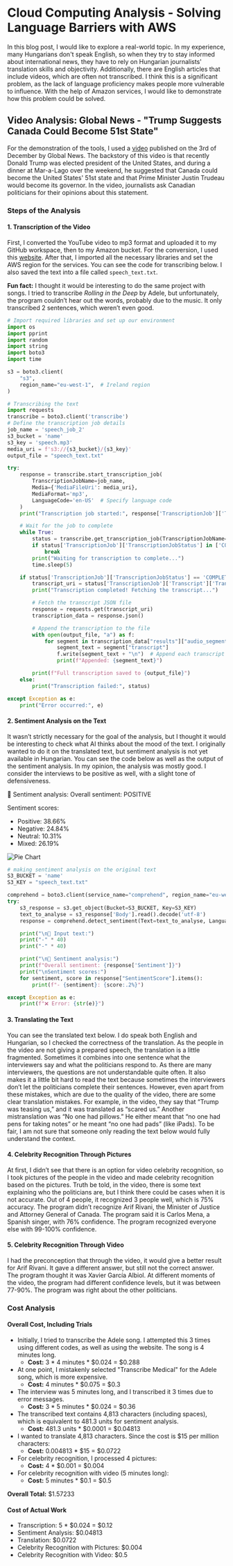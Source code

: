 # Cloud Computing Analysis - Solving Language Barriers with AWS

In this blog post, I would like to explore a real-world topic. In my experience, many Hungarians don't speak English, so when they try to stay informed about international news, they have to rely on Hungarian journalists' translation skills and objectivity. Additionally, there are English articles that include videos, which are often not transcribed. I think this is a significant problem, as the lack of language proficiency makes people more vulnerable to influence. With the help of Amazon services, I would like to demonstrate how this problem could be solved.

## Video Analysis: Global News - "Trump Suggests Canada Could Become 51st State"

For the demonstration of the tools, I used a [video](https://www.youtube.com/watch?v=UUJqLwxp-vE) published on the 3rd of December by Global News. The backstory of this video is that recently Donald Trump was elected president of the United States, and during a dinner at Mar-a-Lago over the weekend, he suggested that Canada could become the United States' 51st state and that Prime Minister Justin Trudeau would become its governor. In the video, journalists ask Canadian politicians for their opinions about this statement.

### Steps of the Analysis

#### 1. Transcription of the Video
First, I converted the YouTube video to mp3 format and uploaded it to my GitHub workspace, then to my Amazon bucket. For the conversion, I used this [website](https://y2mate.nu/en-lZM2/). After that, I imported all the necessary libraries and set the AWS region for the services. You can see the code for transcribing below. I also saved the text into a file called `speech_text.txt`.

**Fun fact:** I thought it would be interesting to do the same project with songs. I tried to transcribe *Rolling in the Deep* by Adele, but unfortunately, the program couldn’t hear out the words, probably due to the music. It only transcribed 2 sentences, which weren’t even good.


```python
# Import required libraries and set up our environment
import os
import pprint
import random
import string
import boto3
import time

s3 = boto3.client(
    "s3",
    region_name="eu-west-1",  # Ireland region
)

# Transcribing the text
import requests
transcribe = boto3.client('transcribe')
# Define the transcription job details
job_name = 'speech_job_2'  
s3_bucket = 'name'  
s3_key = 'speech.mp3'  
media_uri = f's3://{s3_bucket}/{s3_key}'
output_file = "speech_text.txt"

try:
    response = transcribe.start_transcription_job(
        TranscriptionJobName=job_name,
        Media={'MediaFileUri': media_uri},
        MediaFormat='mp3',
        LanguageCode='en-US'  # Specify language code
    )
    print("Transcription job started:", response['TranscriptionJob']['TranscriptionJobName'])

    # Wait for the job to complete
    while True:
        status = transcribe.get_transcription_job(TranscriptionJobName=job_name)
        if status['TranscriptionJob']['TranscriptionJobStatus'] in ['COMPLETED', 'FAILED']:
            break
        print("Waiting for transcription to complete...")
        time.sleep(5)

    if status['TranscriptionJob']['TranscriptionJobStatus'] == 'COMPLETED':
        transcript_uri = status['TranscriptionJob']['Transcript']['TranscriptFileUri']
        print("Transcription completed! Fetching the transcript...")

        # Fetch the transcript JSON file
        response = requests.get(transcript_uri)
        transcription_data = response.json()

        # Append the transcription to the file
        with open(output_file, "a") as f:
            for segment in transcription_data["results"]["audio_segments"]:
                segment_text = segment["transcript"]
                f.write(segment_text + "\n")  # Append each transcript segment
                print(f"Appended: {segment_text}")

        print(f"Full transcription saved to {output_file}")
    else:
        print("Transcription failed:", status)

except Exception as e:
    print("Error occurred:", e)
```

#### 2. Sentiment Analysis on the Text
It wasn’t strictly necessary for the goal of the analysis, but I thought it would be interesting to check what AI thinks about the mood of the text. I originally wanted to do it on the translated text, but sentiment analysis is not yet available in Hungarian. You can see the code below as well as the output of the sentiment analysis. In my opinion, the analysis was mostly good. I consider the interviews to be positive as well, with a slight tone of defensiveness.

💭 Sentiment analysis:
Overall sentiment: POSITIVE

Sentiment scores:
- Positive: 38.66%
- Negative: 24.84%
- Neutral: 10.31%
- Mixed: 26.19%

![Pie Chart](https://github.com/gretazsikla/Data_Engineering2_Cloud_computing/raw/main/Homework3/pie.PNG)


```python
# making sentiment analysis on the original text
S3_BUCKET = 'name' 
S3_KEY = "speech_text.txt"

comprehend = boto3.client(service_name="comprehend", region_name="eu-west-1")
try:
    s3_response = s3.get_object(Bucket=S3_BUCKET, Key=S3_KEY)
    text_to_analyse = s3_response['Body'].read().decode('utf-8')
    response = comprehend.detect_sentiment(Text=text_to_analyse, LanguageCode="en")

    print("\n📝 Input text:")
    print("-" * 40)
    print("-" * 40)

    print("\n💭 Sentiment analysis:")
    print(f"Overall sentiment: {response['Sentiment']}")
    print("\nSentiment scores:")
    for sentiment, score in response["SentimentScore"].items():
        print(f"- {sentiment}: {score:.2%}")

except Exception as e:
    print(f"❌ Error: {str(e)}")
```

#### 3. Translating the Text
You can see the translated text below. I do speak both English and Hungarian, so I checked the correctness of the translation. As the people in the video are not giving a prepared speech, the translation is a little fragmented. Sometimes it combines into one sentence what the interviewers say and what the politicians respond to. As there are many interviewers, the questions are not understandable quite often. It also makes it a little bit hard to read the text because sometimes the interviewers don’t let the politicians complete their sentences. However, even apart from these mistakes, which are due to the quality of the video, there are some clear translation mistakes. For example, in the video, they say that “Trump was teasing us,” and it was translated as “scared us.” Another mistranslation was “No one had pillows.” He either meant that “no one had pens for taking notes” or he meant “no one had pads” (like iPads). To be fair, I am not sure that someone only reading the text below would fully understand the context.

#### 4. Celebrity Recognition Through Pictures
At first, I didn’t see that there is an option for video celebrity recognition, so I took pictures of the people in the video and made celebrity recognition based on the pictures. Truth be told, in the video, there is some text explaining who the politicians are, but I think there could be cases when it is not accurate. Out of 4 people, it recognized 3 people well, which is 75% accuracy. The program didn’t recognize Arif Rivani, the Minister of Justice and Attorney General of Canada. The program said it is Carlos Mena, a Spanish singer, with 76% confidence. The program recognized everyone else with 99-100% confidence.

#### 5. Celebrity Recognition Through Video
I had the preconception that through the video, it would give a better result for Arif Rivani. It gave a different answer, but still not the correct answer. The program thought it was Xavier García Albiol. At different moments of the video, the program had different confidence levels, but it was between 77-90%. The program was right about the other politicians.

### Cost Analysis

#### Overall Cost, Including Trials
- Initially, I tried to transcribe the Adele song. I attempted this 3 times using different codes, as well as using the website. The song is 4 minutes long.
    - **Cost:** 3 * 4 minutes * $0.024 = $0.288
- At one point, I mistakenly selected "Transcribe Medical" for the Adele song, which is more expensive.
    - **Cost:** 4 minutes * $0.075 = $0.3
- The interview was 5 minutes long, and I transcribed it 3 times due to error messages.
    - **Cost:** 3 * 5 minutes * $0.024 = $0.36
- The transcribed text contains 4,813 characters (including spaces), which is equivalent to 481.3 units for sentiment analysis.
    - **Cost:** 481.3 units * $0.0001 = $0.04813
- I wanted to translate 4,813 characters. Since the cost is $15 per million characters:
    - **Cost:** 0.004813 * $15 = $0.0722
- For celebrity recognition, I processed 4 pictures:
    - **Cost:** 4 * $0.001 = $0.004
- For celebrity recognition with video (5 minutes long):
    - **Cost:** 5 minutes * $0.1 = $0.5

**Overall Total:** $1.57233

#### Cost of Actual Work
- Transcription: 5 * $0.024 = $0.12
- Sentiment Analysis: $0.04813
- Translation: $0.0722
- Celebrity Recognition with Pictures: $0.004
- Celebrity Recognition with Video: $0.5
